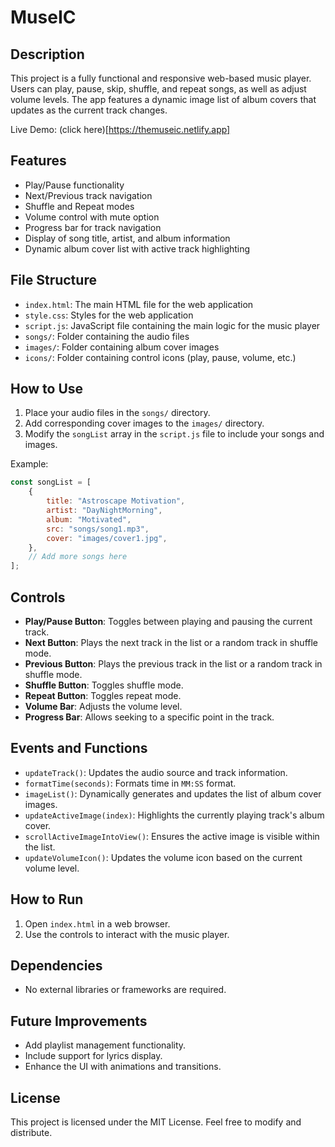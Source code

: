# MuseIC

## Description

This project is a fully functional and responsive web-based music player. Users can play, pause, skip, shuffle, and repeat songs, as well as adjust volume levels. The app features a dynamic image list of album covers that updates as the current track changes.

Live Demo: (click here)[https://themuseic.netlify.app]

## Features

-   Play/Pause functionality
-   Next/Previous track navigation
-   Shuffle and Repeat modes
-   Volume control with mute option
-   Progress bar for track navigation
-   Display of song title, artist, and album information
-   Dynamic album cover list with active track highlighting

## File Structure

-   `index.html`: The main HTML file for the web application
-   `style.css`: Styles for the web application
-   `script.js`: JavaScript file containing the main logic for the music player
-   `songs/`: Folder containing the audio files
-   `images/`: Folder containing album cover images
-   `icons/`: Folder containing control icons (play, pause, volume, etc.)

## How to Use

1. Place your audio files in the `songs/` directory.
2. Add corresponding cover images to the `images/` directory.
3. Modify the `songList` array in the `script.js` file to include your songs and images.

Example:

```javascript
const songList = [
    {
        title: "Astroscape Motivation",
        artist: "DayNightMorning",
        album: "Motivated",
        src: "songs/song1.mp3",
        cover: "images/cover1.jpg",
    },
    // Add more songs here
];
```

## Controls

-   **Play/Pause Button**: Toggles between playing and pausing the current track.
-   **Next Button**: Plays the next track in the list or a random track in shuffle mode.
-   **Previous Button**: Plays the previous track in the list or a random track in shuffle mode.
-   **Shuffle Button**: Toggles shuffle mode.
-   **Repeat Button**: Toggles repeat mode.
-   **Volume Bar**: Adjusts the volume level.
-   **Progress Bar**: Allows seeking to a specific point in the track.

## Events and Functions

-   `updateTrack()`: Updates the audio source and track information.
-   `formatTime(seconds)`: Formats time in `MM:SS` format.
-   `imageList()`: Dynamically generates and updates the list of album cover images.
-   `updateActiveImage(index)`: Highlights the currently playing track's album cover.
-   `scrollActiveImageIntoView()`: Ensures the active image is visible within the list.
-   `updateVolumeIcon()`: Updates the volume icon based on the current volume level.

## How to Run

1. Open `index.html` in a web browser.
2. Use the controls to interact with the music player.

## Dependencies

-   No external libraries or frameworks are required.

## Future Improvements

-   Add playlist management functionality.
-   Include support for lyrics display.
-   Enhance the UI with animations and transitions.

## License

This project is licensed under the MIT License. Feel free to modify and distribute.
